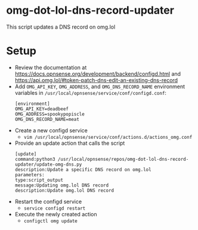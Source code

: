 # omg-dot-lol-dns-record-updater
This script updates a DNS record on omg.lol

# Setup
* Review the documentation at https://docs.opnsense.org/development/backend/configd.html and https://api.omg.lol/#token-patch-dns-edit-an-existing-dns-record
* Add `OMG_API_KEY`, `OMG_ADDRESS`, and `OMG_DNS_RECORD_NAME` environment variables in `/usr/local/opnsense/service/conf/configd.conf`:
    ```
    [environment]
    OMG_API_KEY=deadbeef
    OMG_ADDRESS=spookypopiscle
    OMG_DNS_RECORD_NAME=meat
    ```
* Create a new configd service
    - `vim /usr/local/opnsense/service/conf/actions.d/actions_omg.conf`
* Provide an update action that calls the script
    ```
    [update]
    command:python3 /usr/local/opnsense/repos/omg-dot-lol-dns-record-updater/update-omg-dns.py
    description:Update a specific DNS record on omg.lol
    parameters:
    type:script_output
    message:Updating omg.lol DNS record
    description:Update omg.lol DNS record
    ```
* Restart the configd service
    - `service configd restart`
* Execute the newly created action
    - `configctl omg update`
